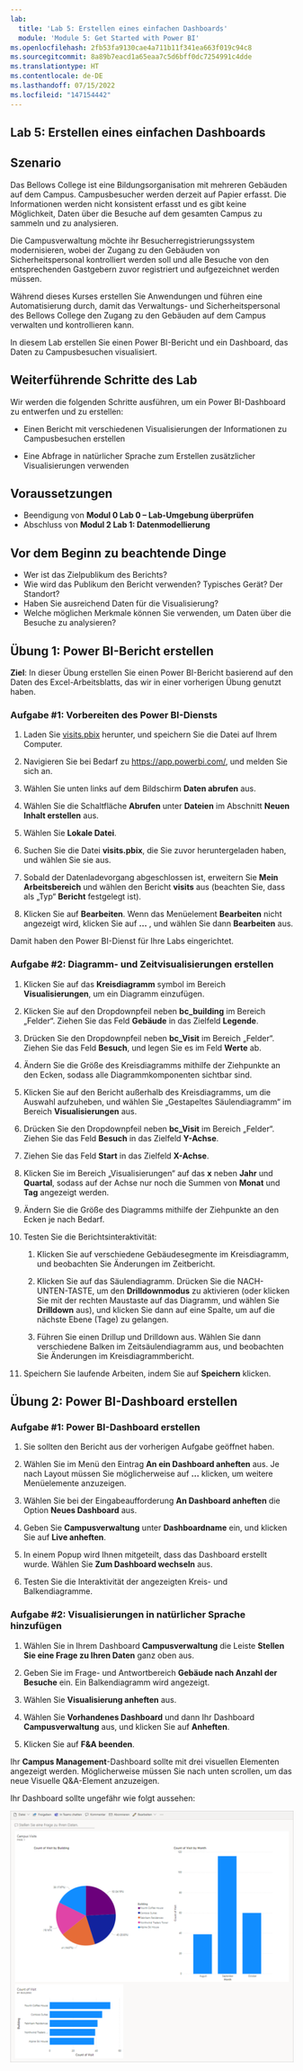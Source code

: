```yaml
---
lab:
  title: 'Lab 5: Erstellen eines einfachen Dashboards'
  module: 'Module 5: Get Started with Power BI'
ms.openlocfilehash: 2fb53fa9130cae4a711b11f341ea663f019c94c8
ms.sourcegitcommit: 8a89b7eacd1a65eaa7c5d6bff0dc7254991c4dde
ms.translationtype: HT
ms.contentlocale: de-DE
ms.lasthandoff: 07/15/2022
ms.locfileid: "147154442"
---
```

## <a name="lab-5-how-to-build-a-simple-dashboard"></a>Lab 5: Erstellen eines einfachen Dashboards

## <a name="scenario"></a>Szenario

Das Bellows College ist eine Bildungsorganisation mit mehreren Gebäuden auf dem Campus. Campusbesucher werden derzeit auf Papier erfasst. Die Informationen werden nicht konsistent erfasst und es gibt keine Möglichkeit, Daten über die Besuche auf dem gesamten Campus zu sammeln und zu analysieren.

Die Campusverwaltung möchte ihr Besucherregistrierungssystem modernisieren, wobei der Zugang zu den Gebäuden von Sicherheitspersonal kontrolliert werden soll und alle Besuche von den entsprechenden Gastgebern zuvor registriert und aufgezeichnet werden müssen.

Während dieses Kurses erstellen Sie Anwendungen und führen eine Automatisierung durch, damit das Verwaltungs- und Sicherheitspersonal des Bellows College den Zugang zu den Gebäuden auf dem Campus verwalten und kontrollieren kann.

In diesem Lab erstellen Sie einen Power BI-Bericht und ein Dashboard, das Daten zu Campusbesuchen visualisiert.

## <a name="high-level-lab-steps"></a>Weiterführende Schritte des Lab

Wir werden die folgenden Schritte ausführen, um ein Power BI-Dashboard zu entwerfen und zu erstellen:

-   Einen Bericht mit verschiedenen Visualisierungen der Informationen zu Campusbesuchen erstellen

-   Eine Abfrage in natürlicher Sprache zum Erstellen zusätzlicher Visualisierungen verwenden

## <a name="prerequisites"></a>Voraussetzungen

- Beendigung von **Modul 0 Lab 0 – Lab-Umgebung überprüfen**
- Abschluss von **Modul 2 Lab 1: Datenmodellierung**

## <a name="things-to-consider-before-you-begin"></a>Vor dem Beginn zu beachtende Dinge

-   Wer ist das Zielpublikum des Berichts?
-   Wie wird das Publikum den Bericht verwenden? Typisches Gerät? Der Standort?
-   Haben Sie ausreichend Daten für die Visualisierung?
-   Welche möglichen Merkmale können Sie verwenden, um Daten über die Besuche zu analysieren?

## <a name="exercise-1-create-power-bi-report"></a>Übung 1: Power BI-Bericht erstellen

**Ziel**: In dieser Übung erstellen Sie einen Power BI-Bericht basierend auf den Daten des Excel-Arbeitsblatts, das wir in einer vorherigen Übung genutzt haben.

### <a name="task-1-prepare-power-bi-service"></a>Aufgabe \#1: Vorbereiten des Power BI-Diensts

1.  Laden Sie [visits.pbix](https://github.com/MicrosoftLearning/PL-900-Microsoft-Power-Platform-Fundamentals/raw/master/Allfiles/visits.pbix) herunter, und speichern Sie die Datei auf Ihrem Computer.

2.  Navigieren Sie bei Bedarf zu <https://app.powerbi.com/>, und melden Sie sich an.

3.  Wählen Sie unten links auf dem Bildschirm **Daten abrufen** aus.

4.  Wählen Sie die Schaltfläche **Abrufen** unter **Dateien** im Abschnitt **Neuen Inhalt erstellen** aus.

5.  Wählen Sie **Lokale Datei**.

6.  Suchen Sie die Datei **visits.pbix**, die Sie zuvor heruntergeladen haben, und wählen Sie sie aus.

7.  Sobald der Datenladevorgang abgeschlossen ist, erweitern Sie **Mein Arbeitsbereich** und wählen den Bericht **visits** aus (beachten Sie, dass als „Typ“ **Bericht** festgelegt ist).

8.  Klicken Sie auf **Bearbeiten**. Wenn das Menüelement **Bearbeiten** nicht angezeigt wird, klicken Sie auf **...** , und wählen Sie dann **Bearbeiten** aus.

Damit haben den Power BI-Dienst für Ihre Labs eingerichtet.

### <a name="task-2-create-chart-and-time-visualizations"></a>Aufgabe \#2: Diagramm- und Zeitvisualisierungen erstellen

1.  Klicken Sie auf das **Kreisdiagramm** symbol im Bereich **Visualisierungen**, um ein Diagramm einzufügen.

2.  Klicken Sie auf den Dropdownpfeil neben **bc_building** im Bereich „Felder“. Ziehen Sie das Feld **Gebäude** in das Zielfeld **Legende**.

3.  Drücken Sie den Dropdownpfeil neben **bc_Visit** im Bereich „Felder“. Ziehen Sie das Feld **Besuch**, und legen Sie es im Feld **Werte** ab.

4.  Ändern Sie die Größe des Kreisdiagramms mithilfe der Ziehpunkte an den Ecken, sodass alle Diagrammkomponenten sichtbar sind.

5.  Klicken Sie auf den Bericht außerhalb des Kreisdiagramms, um die Auswahl aufzuheben, und wählen Sie „Gestapeltes Säulendiagramm“ im Bereich **Visualisierungen** aus.

6.  Drücken Sie den Dropdownpfeil neben **bc_Visit** im Bereich „Felder“. Ziehen Sie das Feld **Besuch** in das Zielfeld **Y-Achse**.

7.  Ziehen Sie das Feld **Start** in das Zielfeld **X-Achse**.

8.  Klicken Sie im Bereich „Visualisierungen“ auf das **x** neben **Jahr** und **Quartal**, sodass auf der Achse nur noch die Summen von **Monat** und **Tag** angezeigt werden.

9.  Ändern Sie die Größe des Diagramms mithilfe der Ziehpunkte an den Ecken je nach Bedarf.

10. Testen Sie die Berichtsinteraktivität:

    1.  Klicken Sie auf verschiedene Gebäudesegmente im Kreisdiagramm, und beobachten Sie Änderungen im Zeitbericht.

    2.  Klicken Sie auf das Säulendiagramm. Drücken Sie die NACH-UNTEN-TASTE, um den **Drilldownmodus** zu aktivieren (oder klicken Sie mit der rechten Maustaste auf das Diagramm, und wählen Sie **Drilldown** aus), und klicken Sie dann auf eine Spalte, um auf die nächste Ebene (Tage) zu gelangen.

    3.  Führen Sie einen Drillup und Drilldown aus. Wählen Sie dann verschiedene Balken im Zeitsäulendiagramm aus, und beobachten Sie Änderungen im Kreisdiagrammbericht.

11. Speichern Sie laufende Arbeiten, indem Sie auf **Speichern** klicken.

## <a name="exercise-2-create-power-bi-dashboard"></a>Übung 2: Power BI-Dashboard erstellen

### <a name="task-1-create-power-bi-dashboard"></a>Aufgabe \#1: Power BI-Dashboard erstellen

1.  Sie sollten den Bericht aus der vorherigen Aufgabe geöffnet haben.

2.  Wählen Sie im Menü den Eintrag **An ein Dashboard anheften** aus. Je nach Layout müssen Sie möglicherweise auf **...** klicken, um weitere Menüelemente anzuzeigen.

3.  Wählen Sie bei der Eingabeaufforderung **An Dashboard anheften** die Option **Neues Dashboard** aus.

4.  Geben Sie **Campusverwaltung** unter **Dashboardname** ein, und klicken Sie auf **Live anheften**.

5.  In einem Popup wird Ihnen mitgeteilt, dass das Dashboard erstellt wurde. Wählen Sie **Zum Dashboard wechseln** aus.

6.  Testen Sie die Interaktivität der angezeigten Kreis- und Balkendiagramme.

### <a name="task-2-add-visualizations-using-natural-language"></a>Aufgabe \#2: Visualisierungen in natürlicher Sprache hinzufügen

1.  Wählen Sie in Ihrem Dashboard **Campusverwaltung** die Leiste **Stellen Sie eine Frage zu Ihren Daten** ganz oben aus.

2.  Geben Sie im Frage- und Antwortbereich **Gebäude nach Anzahl der Besuche** ein. Ein Balkendiagramm wird angezeigt.

3.  Wählen Sie **Visualisierung anheften** aus.

4.  Wählen Sie **Vorhandenes Dashboard** und dann Ihr Dashboard **Campusverwaltung** aus, und klicken Sie auf **Anheften**.

5.  Klicken Sie auf **F&A beenden**.

Ihr **Campus Management**-Dashboard sollte mit drei visuellen Elementen angezeigt werden. Möglicherweise müssen Sie nach unten scrollen, um das neue Visuelle Q&A-Element anzuzeigen.

Ihr Dashboard sollte ungefähr wie folgt aussehen:

![](media/5-powerbi-result.png)